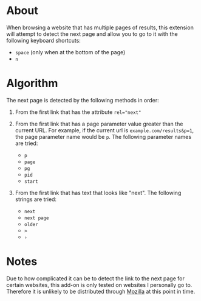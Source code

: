 About
========================================

When browsing a website that has multiple pages of results, this extension will
attempt to detect the next page and allow you to go to it with the following
keyboard shortcuts:

* `space` (only when at the bottom of the page)
* `n`

Algorithm
========================================

The next page is detected by the following methods in order:

1. From the first link that has the attribute `rel="next"`
2. From the first link that has a page parameter value greater than the current URL.
   For example, if the current url is `example.com/results&p=1`, the page parameter
   name would be `p`. The following parameter names are tried:

   * `p`
   * `page`
   * `pg`
   * `pid`
   * `start`

3. From the first link that has text that looks like "next". The following
   strings are tried:

   * `next`
   * `next page`
   * `older`
   * `>`
   * `›`

Notes
========================================

Due to how complicated it can be to detect the link to the next page for certain
websites, this add-on is only tested on websites I personally go to. Therefore
it is unlikely to be distributed through [Mozilla](https://addons.mozilla.org/)
at this point in time.
